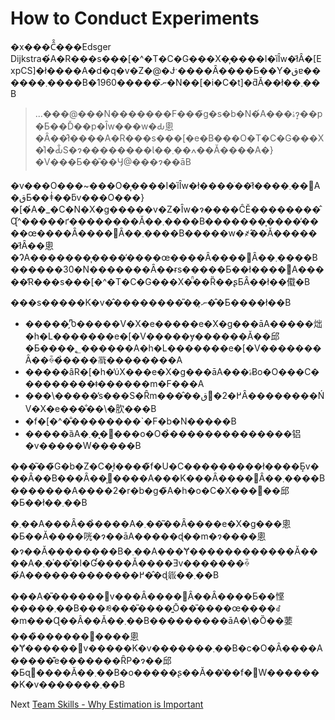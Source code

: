# How to Conduct Experiments
[//]: # (Version:1.0.0)
�x���Ĉ̑���Edsger Dijkstra�́A�R���s���[�^�T�C�G���X�͎����I�ȉȊw�ł͂Ȃ�[ExpCS]�ł����A�d�q�v�Z�@�Ɉˑ����Ȃ����Ƃ��Y�قɐ������܂����B�ނ͂�����1960�N��[�i�C�t]�ƌĂ��ł��܂��B

> ...���@���N�������F���̃g�s�b�N�́A���ۂɂ͎��p�Ƃ��Ď��p�Ȋw���w�Ԃ悤�Ȃ��̂ł����A�R���s���[�e�B���O�T�C�G���X�͐l�Ԃ̐S�ɂ��������Ɩ��ߍ��܂��Ă����A�}�V���Ƃ��̎��Ӌ@���ɂ��āB

�v���O���~���O�͎����I�ȉȊw�ł����ׂ��ł͂����܂��񂪁A�قƂ��ǂ̍��ƃv���O���}�[�́A�_�C�N�X�g�����v�Z�Ȋw�ɂ����ĈӖ��������̂Ɋ֗^�����ґ��������Ă��܂����B�������͎����̕����œ����Ȃ����΂Ȃ��܂����B�����w�҂̂��ׂĂ������ł͂Ȃ��悤�ɁA�������͎����̕����œ����Ȃ����΂Ȃ��܂����B������30�N�������Ȃ��ɍs�����Ƃ��ł����΁A�����̓R���s���[�^�T�C�G���X�̈̑��Ȑ��ʂƂȂ��ł��傤�B

���s�����K�v�̂��������̎��ނ͎��̂Ƃ����ł��B

- �����̗Ⴊ�����V�X�e�����e�X�g���āA�����炪�h�L�������e�[�V�����ɏ������Ă��邱�Ƃ����؂������A�h�L�������e�[�V�������Ȃ��ꍇ�̉����𗝉��������A
- �����ȃR�[�h�̕ύX���e�X�g���āA���ۂɃo�O���C���������ǂ������m�F���A
- ���\�����̕s���S�Ȓm���̂��߂�2�̈قȂ��������ŃV�X�e���̐��\�𑪒肷���B
- �f�[�^�̐��������`�F�b�N�����B
- �����ȁA�܂��͓���o�O�̉��������������铝�v�����W�����B

���͂��̃G�b�Z�C�ł͎����̃f�U�C���������ł����Ƃ͎v���Ȃ��B���Ȃ��͕׋����A���K���Ȃ����΂Ȃ��܂����B�������A����2�r�b�g�̃A�h�o�C�X���񋟂��邱�Ƃ��ł��܂��B

�܂��A���Ȃ��̉����A�܂��͂��Ȃ����e�X�g���悤�Ƃ��Ă����咣�ɂ��āA�����ɖ��m�ɂ����悤�ɂ��Ă��������B�܂��A���Ɏ������������Ă����A�܂��͑��̐l�Ɠ����Ă����Ǝv�������ꍇ�́A�������������߂��̂ɖ𗧂��܂��B

���A�̎������݌v���Ȃ����΂Ȃ��Ȃ����Ƃ��悭�����܂��B���ꂼ���̎����͍Ō��̎����œ����ꂽ�m���Ɋ��Â��Ă��܂��B���������āA�\�Ȍ��葽���̏������񋟂����悤�Ɏ������݌v�����K�v�������܂��B�c�O�Ȃ����A�����͊e�������ȒP�ɂ��邱�Ƃɋْ����Ă��܂��B�o�����ʂ��Ă��̔��f�𔭓W�������K�v�������܂��B

Next [Team Skills - Why Estimation is Important](../Team-Skills/01-Why-Estimation-is-Important.md)
